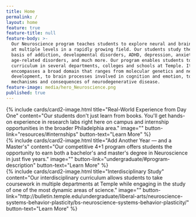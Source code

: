```yaml
---
title: Home
permalink: /
layout: home
feature: true
feature-title: null
feature-body: >-
  Our Neuroscience program teaches students to explore neural and brain function
  at multiple levels in a rapidly growing field. Our students study the neural
  basis of addiction, developmental disorders, ADHD, depression, anxiety, 
  age-related disorders, and much more. Our program enables students to pursue a
  curriculum in several departments, colleges and schools at Temple. It
  encompasses a broad domain that ranges from molecular genetics and neural
  development, to brain processes involved in cognition and emotion, to
  mechanisms and consequences of neurodegenerative disease.
feature-image: media/hero_Neuroscience.png
published: true
---
```


<div class="row row-wide">
  <div class="col m12 l4">{% include cards/card2-image.html 
    title="Real-World Experience from Day One" 
    content="Our students don't just learn from books. You'll get hands-on experience in research labs right here on campus and internship opportunities in the broader Philadelphia area." 
    image="" 
    button-link="resources/#internships" 
    button-text="Learn More" %}
  </div>
  <div class="row row-wide">
    <div class="col m12 l4">{% include cards/card2-image.html 
      title="Add Another Year — and a Master's" 
      content="Our competitive 4+1 program offers students the opportunity to earn both a bachelor's and master's degree in Neuroscience in just five years." 
      image="" 
      button-link="undergraduate/#program-description" 
      button-text="Learn More" %}
    </div>
    <div class="row row-wide">
      <div class="col m12 l4">{% include cards/card2-image.html 
        title="Interdisciplinary Study" 
        content="Our interdisciplinary curriculum allows students to take coursework in multiple departments at Temple while engaging in the study of one of the most dynamic areas of science." 
        image="" 
        button-link="http://bulletin.temple.edu/undergraduate/liberal-arts/neuroscience-systems-behavior-plasticity/bs-neuroscience-systems-behavior-plasticity/" 
        button-text="Learn More" %}
      </div>
</div>

